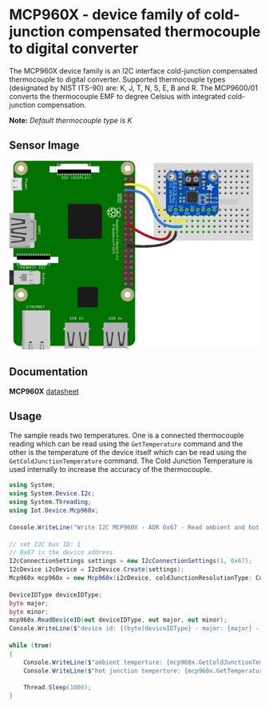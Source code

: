 ﻿# MCP960X - device family of cold-junction compensated thermocouple to digital converter

The MCP960X device family is an I2C interface cold-junction compensated thermocouple to digital converter.
Supported thermocouple types (designated by NIST ITS-90) are: K, J, T, N, S, E, B and R.
The MCP9600/01 converts the thermocouple EMF to degree Celsius with integrated cold-junction compensation.

**Note:** _Default thermocouple type is K_

## Sensor Image

![Illustration of wiring from a Raspberry Pi device](device.png)

## Documentation

**MCP960X** [datasheet](https://www.microchip.com/en-us/product/MCP9600)

## Usage

The sample reads two temperatures. One is a connected thermocouple reading which can be read using the  ```GetTemperature``` command and the other is the temperature of the device itself which can be read using the ```GetColdJunctionTemperature``` command. The Cold Junction Temperature is used internally to increase the accuracy of the thermocouple.

```csharp
using System;
using System.Device.I2c;
using System.Threading;
using Iot.Device.Mcp960x;

Console.WriteLine("Write I2C MCP960X - ADR 0x67 - Read ambient and hot junction temperature every 1 sec - Press Ctrl+C to end.");

// set I2C bus ID: 1
// 0x67 is the device address
I2cConnectionSettings settings = new I2cConnectionSettings(1, 0x67);
I2cDevice i2cDevice = I2cDevice.Create(settings);
Mcp960x mcp960x = new Mcp960x(i2cDevice, coldJunctionResolutionType: ColdJunctionResolutionType.N_0_25);

DeviceIDType deviceIDType;
byte major;
byte minor;
mcp960x.ReadDeviceID(out deviceIDType, out major, out minor);
Console.WriteLine($"device id: {(byte)deviceIDType} - major: {major} - minor: {minor}");

while (true)
{
    Console.WriteLine($"ambient temperture: {mcp960x.GetColdJunctionTemperature()}");
    Console.WriteLine($"hot junction temperture: {mcp960x.GetTemperature()}");

    Thread.Sleep(1000);
}
```
